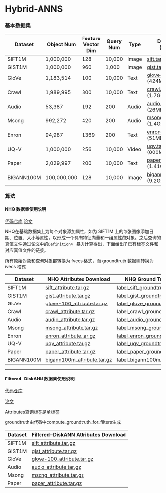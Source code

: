 # Hybrid-ANNS


### 基本数据集

| Dataset    | Object Num  | Feature Vector Dim | Query Num | Type            | Download (Vector)                                            |
| ---------- | ----------- | ------------------ | --------- | --------------- | ------------------------------------------------------------ |
| SIFT1M     | 1,000,000   | 128                | 10,000    | Image | [sift.tar.gz](http://corpus-texmex.irisa.fr/) (161MB)        |
| GIST1M     | 1,000,000   | 960                | 1,000     | Image | [gist.tar.gz](http://corpus-texmex.irisa.fr/) (2.6GB)        |
| GloVe      | 1,183,514   | 100                | 10,000    | Text  | [glove-100.tar.gz](http://downloads.zjulearning.org.cn/data/glove-100.tar.gz) (424MB) |
| Crawl      | 1,989,995   | 300                | 10,000    | Text  | [crawl.tar.gz](http://downloads.zjulearning.org.cn/data/crawl.tar.gz) (1.7GB) |
| Audio      | 53,387      | 192                | 200       | Audio | [audio.tar.gz](https://drive.google.com/file/d/1fJvLMXZ8_rTrnzivvOXiy_iP91vDyQhs/view) (26MB) |
| Msong      | 992,272     | 420                | 200       | Audio | [msong.tar.gz](https://drive.google.com/file/d/1UZ0T-nio8i2V8HetAx4-kt_FMK-GphHj/view) (1.4GB) |
| Enron      | 94,987      | 1369               | 200       | Text  | [enron.tar.gz](https://drive.google.com/file/d/1TqV43kzuNYgAYXvXTKsAG1-ZKtcaYsmr/view) (51MB) |
| UQ-V       | 1,000,000   | 256                | 10,000    | Video | [uqv.tar.gz](https://drive.google.com/file/d/1HIdQSKGh7cfC7TnRvrA2dnkHBNkVHGsF/view) (800MB) |
| Paper      | 2,029,997   | 200                | 10,000    | Text  | [paper.tar.gz](https://drive.google.com/file/d/1t4b93_1Viuudzd5D3I6_9_9Guwm1vmTn/view) (1.41GB) |
| BIGANN100M | 100,000,000 | 128                | 10,000    | Image | [bigann100m.tar.gz](https://big-ann-benchmarks.com/) (9.2GB) |
### 算法
#### NHQ 数据集使用说明

[代码仓库](https://github.com/KGLab-HDU/TKDE-under-review-Native-Hybrid-Queries-via-ANNS)
[论文](https://arxiv.org/abs/2203.13601)

NHQ在基础数据集上为每个对象添加属性，如为 SIFT1M 上的每张图像添加日期、位置、大小等属性，以形成一个具有特征向量和一组属性的对象。之后查询的真值文件通过论文中的`Definition4 ` 暴力计算得出，下面给出了已有标签文件和对应真值文件的链接。

所有原始对象和查询对象都转换为 fvecs 格式，而 groundtruth 数据则转换为 ivecs 格式



| Dataset    | NHQ Attributes Download                                      | NHQ Ground Truth Download                                    |
| ---------- | ------------------------------------------------------------ | ------------------------------------------------------------ |
| SIFT1M     | [sift_attribute.tar.gz](https://drive.google.com/file/d/15sflYLREoqHJGJCuBpiE1UOHad60_GKK/view) | [label_sift_groundtruth.ivecs](https://drive.google.com/file/d/1MVw1QmhQ_TnfhAV3Np-PDH9GNnH3Vm0w/view) |
| GIST1M     | [gist_attribute.tar.gz](https://drive.google.com/file/d/1PFeQev-7jywvdOVXy5ubMhltbH5sFDRx/view) | [label_gist_groundtruth.ivecs](https://drive.google.com/file/d/1KkeEbEglX6plVy4rT4GKkhCTKnOQ9jbh/view) |
| GloVe      | [glove-100_attribute.tar.gz](https://drive.google.com/file/d/10bIhmw1RC4Bk6cpJuWRli1WuwbALEKuK/view) | [label_glove_groundtruth.ivecs](https://drive.google.com/file/d/1LHbXi6Aapvnxp68aGZF1DV3kXy23bFE_/view) |
| Crawl      | [crawl_attribute.tar.gz](https://drive.google.com/file/d/1d1TURrWxYAELvfiBNermEv0iiyTxAWF6/view) | label_crawl_groundtruth.ivecs                                |
| Audio      | [audio_attribute.tar.gz](https://drive.google.com/file/d/1IsAGjhDSu2xrh2w16iVBEfw9vbOCRYjq/view) | [label_audio_groundtruth.ivecs](https://drive.google.com/file/d/1WeBC4_Aw2pfM_DlFaJUuM0GRuLAPCI3P/view) |
| Msong      | [msong_attribute.tar.gz](https://drive.google.com/file/d/1jVpJaT5GRjxRzj4C3KSsev0clQIOEplZ/view) | [label_msong_groundtruth.ivecs](https://drive.google.com/file/d/1LFWshAIoQLYJx68toTQBaoIOBZDfExue/view) |
| Enron      | [enron_attribute.tar.gz](https://drive.google.com/file/d/1tbVjQlUlFS321CxW9_hfqUf4JUiXdmLi/view) | [label_enron_groundtruth.ivecs](https://drive.google.com/file/d/1F5eZwG_u8S3StwPOnlmrHqmoFCoaGKVB/view) |
| UQ-V       | [uqv_attribute.tar.gz](https://drive.google.com/file/d/1YN6VuLPw_u9cFREXS6jgApYjCTmzmZtv/view) | [label_uqv_groundtruth.ivecs](https://drive.google.com/file/d/1o05Iq9Q_omnHosWnrwRQBYXtN4n7nu5o/view) |
| Paper      | [paper_attribute.tar.gz](https://drive.google.com/file/d/1arpB0oZne3tmRCUfTfzQmIfvWVP_kuKY/view) | [label_paper_groundtruth.ivecs](https://drive.google.com/file/d/1arpB0oZne3tmRCUfTfzQmIfvWVP_kuKY/view) |
| BIGANN100M | [bigann100m_attribute.tar.gz](https://drive.google.com/file/d/1arpB0oZne3tmRCUfTfzQmIfvWVP_kuKY/view) | label_bigann100m_groundtruth.ivecs                           |
---

#### Filtered−DiskANN 数据集使用说明

[代码仓库](https://github.com/Microsoft/DiskANN)

[论文](https://harsha-simhadri.org/pubs/Filtered-DiskANN23.pdf)

Attributes查询标签是单标签

groundtruth由代码中compute_groundtruth_for_filters生成

| Dataset | Filtered−DiskANN Attributes Download                         |
| ------- | ------------------------------------------------------------ |
| SIFT1M  | [sift_attribute.tar.gz](https://drive.google.com/file/d/1HV97n6IvotW9jwZlC4vy-uOLtaiCDDF7/view?usp=drive_link) |
| GIST1M  | [gist_attribute.tar.gz](https://drive.google.com/file/d/1tG2_XD9iWh-yBzFsroGq_5qwOZUT5A5Q/view?usp=drive_link) |
| GloVe   | [glove-100_attribute.tar.gz](https://drive.google.com/file/d/1Hhec4cdb3epvwIfuzjjoY-Quim5kPMGe/view?usp=drive_link) |
| Audio   | [audio_attribute.tar.gz](https://drive.google.com/file/d/1_6WFWUTsimcqjfm5UCwYlYu3OqTZF6Yi/view?usp=drive_link) |
| Msong   | [msong_attribute.tar.gz](https://drive.google.com/file/d/1JB8erGu2m3SB-vv23bRWYAElYBPnFadU/view?usp=drive_link) |
| Paper   | [paper_attribute.tar.gz](https://drive.google.com/file/d/1s8xUZD6mx3JvuHJXPcRRSqkxAXuiyagg/view?usp=drive_link) |
